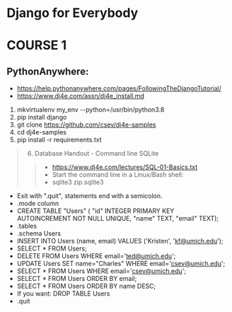 # Django for Everybody
# COURSE 1
## PythonAnywhere: 
- https://help.pythonanywhere.com/pages/FollowingTheDjangoTutorial/
- https://www.dj4e.com/assn/dj4e_install.md
1. mkvirtualenv my_env --python=/usr/bin/python3.8
2. pip install django
3. git clone https://github.com/csev/dj4e-samples
4. cd dj4e-samples
5. pip install -r requirements.txt 
> 6. Database Handout - Command line SQLite
>> - https://www.dj4e.com/lectures/SQL-01-Basics.txt
>> - Start the command line in a Linux/Bash shell:
>>- sqlite3 zip.sqlite3
 - Exit with ".quit", statements end with a semicolon.
 - .mode column
 - CREATE TABLE "Users" (
     "id" INTEGER PRIMARY KEY AUTOINCREMENT NOT NULL UNIQUE, 
     "name" TEXT,
     "email" TEXT);
 - .tables
 - .schema Users
 - INSERT INTO Users (name, email) VALUES ('Kristen', 'kf@umich.edu');
 - SELECT * FROM Users;
 - DELETE FROM Users WHERE email='ted@umich.edu';
 - UPDATE Users SET name="Charles" WHERE email='csev@umich.edu';
 - SELECT * FROM Users WHERE email='csev@umich.edu';
 - SELECT * FROM Users ORDER BY email;
 - SELECT * FROM Users ORDER BY name DESC;
 - If you want: DROP TABLE Users 
 - .quit
